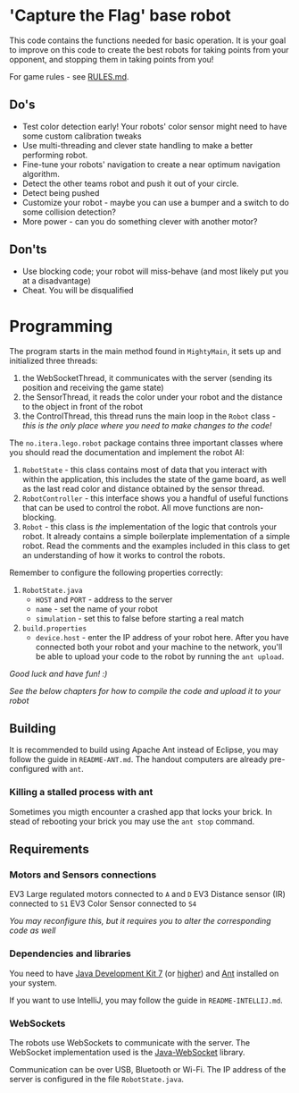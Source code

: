 # 'Capture the Flag' base robot

This code contains the functions needed for basic operation. It is your goal to improve on this code to
create the best robots for taking points from your opponent, and stopping them in taking points from you!

For game rules - see [RULES.md][rules].

[rules]: RULES.md

## Do's
* Test color detection early! Your robots' color sensor might need to have some custom calibration tweaks
* Use multi-threading and clever state handling to make a better performing robot.
* Fine-tune your robots' navigation to create a near optimum navigation algorithm.
* Detect the other teams robot and push it out of your circle.
* Detect being pushed
* Customize your robot - maybe you can use a bumper and a switch to do some collision detection?
* More power - can you do something clever with another motor?

## Don'ts
* Use blocking code; your robot will miss-behave (and most likely put you at a disadvantage)
* Cheat. You will be disqualified

# Programming

The program starts in the main method found in `MightyMain`, it sets up and initialized three threads:
1. the WebSocketThread, it communicates with the server (sending its position and receiving the game state)
2. the SensorThread, it reads the color under your robot and the distance to the object in front of the robot
3. the ControlThread, this thread runs the main loop in the `Robot` class - _this is the only place where 
you need to make changes to the code!_

The `no.itera.lego.robot` package contains three important classes where you should read the documentation and implement
the robot AI:
1. `RobotState` - this class contains most of data that you interact with within the application, this includes the state
of the game board, as well as the last read color and distance obtained by the sensor thread.
2. `RobotController` - this interface shows you a handful of useful functions that can be used to control the robot. All
move functions are non-blocking.
3. `Robot` - this class is _the_ implementation of the logic that controls your robot. It already contains a simple
boilerplate implementation of a simple robot. Read the comments and the examples included in this class to get an 
understanding of how it works to control the robots.

Remember to configure the following properties correctly:
1. `RobotState.java`
    * `HOST` and `PORT` - address to the server
    * `name` - set the name of your robot
    * `simulation` - set this to false before starting a real match
2. `build.properties`
    * `device.host` - enter the IP address of your robot here. After you have connected both your robot and your machine to
    the network, you'll be able to upload your code to the robot by running the `ant upload`.

*Good luck and have fun! :)*

_See the below chapters for how to compile the code and upload it to your robot_

## Building

It is recommended to build using Apache Ant instead of Eclipse, you may follow the guide in `README-ANT.md`.
The handout computers are already pre-configured with `ant`.

### Killing a stalled process with ant

Sometimes you migth encounter a crashed app that locks your brick. In stead of rebooting your brick you may use the
```ant stop``` command.

## Requirements

### Motors and Sensors connections

EV3 Large regulated motors connected to `A` and `D`
EV3 Distance sensor (IR) connected to `S1`
EV3 Color Sensor connected to `S4`

_You may reconfigure this, but it requires you to alter the corresponding code as well_

### Dependencies and libraries

You need to have [Java Development Kit 7][jdk7] (or [higher][jdk8]) and [Ant][ant] installed on
your system.

[jdk8]: http://www.oracle.com/technetwork/java/javase/downloads/jdk8-downloads-2133151.html
[jdk7]: http://www.oracle.com/technetwork/java/javase/downloads/jdk7-downloads-1880260.html
[ant]: http://ant.apache.org/

If you want to use IntelliJ, you may follow the guide in `README-INTELLIJ.md`.

### WebSockets
The robots use WebSockets to communicate with the server. The WebSocket implementation used is the [Java-WebSocket][java-websocket]
library.

Communication can be over USB, Bluetooth or Wi-Fi. The IP address of the server is configured in the file
`RobotState.java`.

[lejos]: http://www.lejos.org/ev3/docs/
[java-websocket]: http://java-websocket.org/


